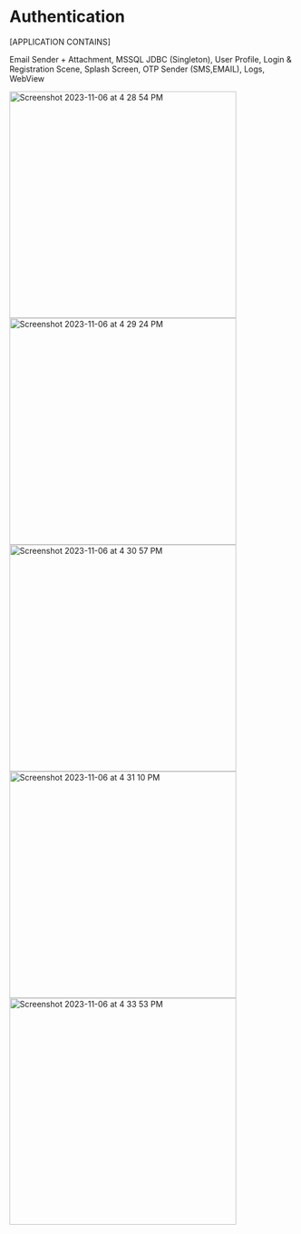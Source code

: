 # Authentication

[APPLICATION CONTAINS]

Email Sender + Attachment,
MSSQL JDBC (Singleton),
User Profile,
Login & Registration Scene,
Splash Screen,
OTP Sender (SMS,EMAIL),
Logs,
WebView


<img width="400" height="400"  alt="Screenshot 2023-11-06 at 4 28 54 PM" src="https://github.com/MuhammadBilalEllahi/Authentication/assets/67937279/456fce3e-abfc-474f-8f8a-c3d36d453037">

<img width="400" height="400" alt="Screenshot 2023-11-06 at 4 29 24 PM" src="https://github.com/MuhammadBilalEllahi/Authentication/assets/67937279/9f0558a7-b3a9-4401-b550-a7d23bf58dcf">
<img width="400" height="400" alt="Screenshot 2023-11-06 at 4 30 57 PM" src="https://github.com/MuhammadBilalEllahi/Authentication/assets/67937279/61705ec9-19c1-4659-9e5e-9a25b9c291bf">
<img width="400" height="400" alt="Screenshot 2023-11-06 at 4 31 10 PM" src="https://github.com/MuhammadBilalEllahi/Authentication/assets/67937279/8d56e437-a94a-4fcd-b75d-bdfff646c7b6">
<img width="400" height="400" alt="Screenshot 2023-11-06 at 4 33 53 PM" src="https://github.com/MuhammadBilalEllahi/Authentication/assets/67937279/a752e2fc-bf5a-4197-a394-1dd537ce56fb">
